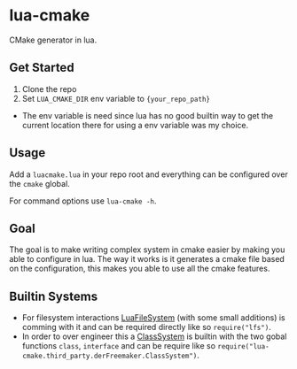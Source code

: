# lua-cmake
CMake generator in lua.

## Get Started
1. Clone the repo
2. Set `LUA_CMAKE_DIR` env variable to `{your_repo_path}`
- The env variable is need since lua has no good builtin way to get the current location there for using a env variable was my choice.

## Usage
Add a `luacmake.lua` in your repo root and everything can be configured over the `cmake` global.

For command options use `lua-cmake -h`.

## Goal
The goal is to make writing complex system in cmake easier by making you able to configure in lua.
The way it works is it generates a cmake file based on the configuration, this makes you able to use all the cmake features.

## Builtin Systems
- For filesystem interactions [LuaFileSystem](https://lunarmodules.github.io/luafilesystem) (with some small additions) is comming with it and can be required directly like so `require("lfs")`.
- In order to over engineer this a [ClassSystem](https://github.com/derFreemaker/Lua-Class-System) is builtin with the two gobal functions `class`, `interface` and can be require like so `require("lua-cmake.third_party.derFreemaker.ClassSystem")`.
